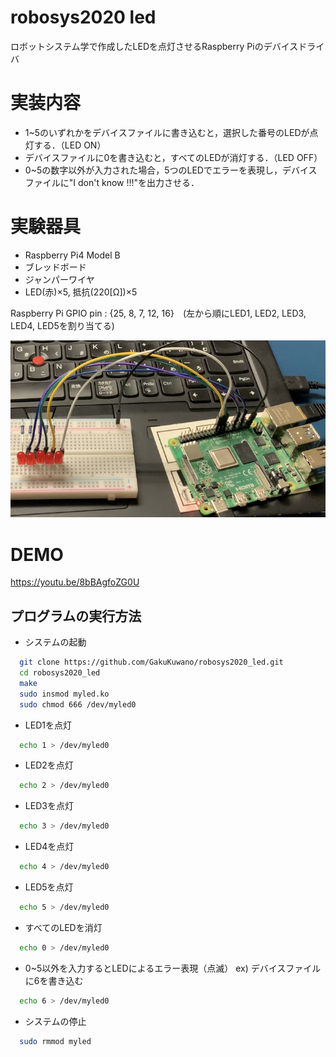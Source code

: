 # robosys2020 led

ロボットシステム学で作成したLEDを点灯させるRaspberry Piのデバイスドライバ

# 実装内容

- 1~5のいずれかをデバイスファイルに書き込むと，選択した番号のLEDが点灯する．（LED ON）
- デバイスファイルに0を書き込むと，すべてのLEDが消灯する．（LED OFF）
- 0~5の数字以外が入力された場合，5つのLEDでエラーを表現し，デバイスファイルに"I don't know !!!"を出力させる．

# 実験器具

- Raspberry Pi4 Model B
- ブレッドボード
- ジャンパーワイヤ
- LED(赤)×5, 抵抗(220[Ω])×5

Raspberry Pi GPIO pin : {25, 8, 7, 12, 16}　(左から順にLED1, LED2, LED3, LED4, LED5を割り当てる)


![Figure_Experimental_image](https://github.com/GakuKuwano/robosys2020_led/blob/main/images/IMG_1169.PNG "Figure_Experimental_image")

# DEMO

https://youtu.be/8bBAgfoZG0U

## プログラムの実行方法
- システムの起動
```bash
  git clone https://github.com/GakuKuwano/robosys2020_led.git
  cd robosys2020_led
  make
  sudo insmod myled.ko
  sudo chmod 666 /dev/myled0
  ```
  
- LED1を点灯
```bash
  echo 1 > /dev/myled0
  ```
- LED2を点灯
```bash
  echo 2 > /dev/myled0
  ```
- LED3を点灯
```bash
  echo 3 > /dev/myled0
  ```
- LED4を点灯
```bash
  echo 4 > /dev/myled0
  ```
- LED5を点灯
```bash
  echo 5 > /dev/myled0
  ```
- すべてのLEDを消灯
```bash
  echo 0 > /dev/myled0
  ```
- 0~5以外を入力するとLEDによるエラー表現（点滅）
  ex) デバイスファイルに6を書き込む
```bash
  echo 6 > /dev/myled0
  ```
  
- システムの停止
```bash
  sudo rmmod myled
  ```
  
  
